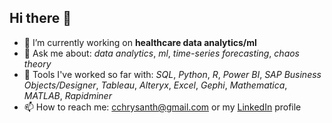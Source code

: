 ## Hi there 👋
- 🔭 I’m currently working on __healthcare data analytics/ml__
- 💬 Ask me about: _data analytics_, _ml_, _time-series forecasting_, _chaos theory_
- 👯 Tools I've worked so far with: _SQL_, _Python_, _R_, _Power BI_, _SAP Business Objects/Designer_, _Tableau_, _Alteryx_, _Excel_, _Gephi_, _Mathematica_, _MATLAB_, _Rapidminer_
- 📫 How to reach me: cchrysanth@gmail.com or my [LinkedIn](https://www.linkedin.com/in/cchrysanth/) profile
<!--
**frizchar/frizchar** is a ✨ _special_ ✨ repository because its `README.md` (this file) appears on your GitHub profile.

Here are some ideas to get you started:


- 🌱 I’m currently learning ...
- 👯 I’m looking to collaborate on ...
- 🤔 I’m looking for help with ...
-->
